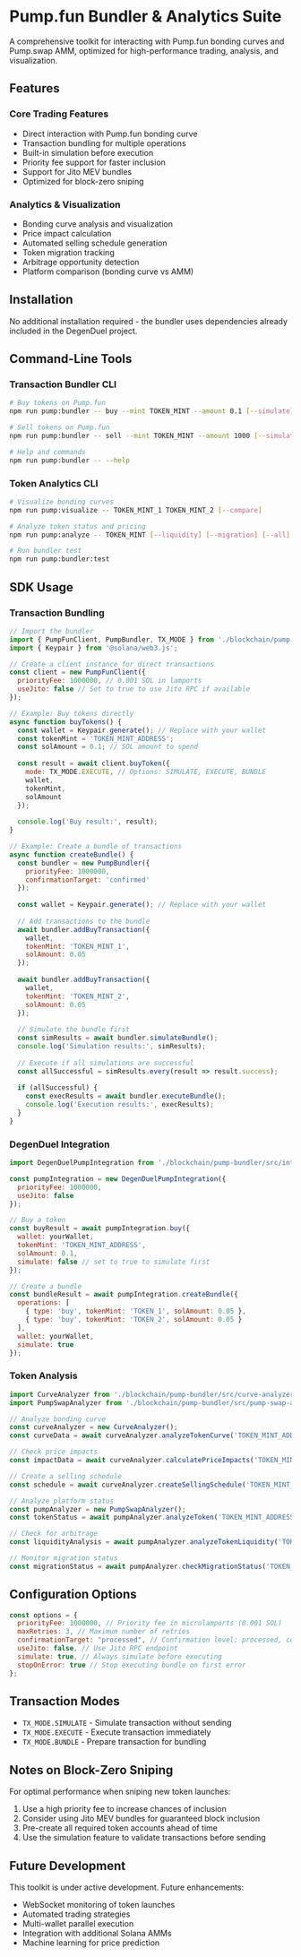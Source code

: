 # Pump.fun Bundler & Analytics Suite

A comprehensive toolkit for interacting with Pump.fun bonding curves and Pump.swap AMM, optimized for high-performance trading, analysis, and visualization.

## Features

### Core Trading Features
- Direct interaction with Pump.fun bonding curve
- Transaction bundling for multiple operations
- Built-in simulation before execution
- Priority fee support for faster inclusion
- Support for Jito MEV bundles
- Optimized for block-zero sniping

### Analytics & Visualization
- Bonding curve analysis and visualization
- Price impact calculation
- Automated selling schedule generation
- Token migration tracking
- Arbitrage opportunity detection
- Platform comparison (bonding curve vs AMM)

## Installation

No additional installation required - the bundler uses dependencies already included in the DegenDuel project.

## Command-Line Tools

### Transaction Bundler CLI
```bash
# Buy tokens on Pump.fun
npm run pump:bundler -- buy --mint TOKEN_MINT --amount 0.1 [--simulate]

# Sell tokens on Pump.fun
npm run pump:bundler -- sell --mint TOKEN_MINT --amount 1000 [--simulate]

# Help and commands
npm run pump:bundler -- --help
```

### Token Analytics CLI
```bash
# Visualize bonding curves
npm run pump:visualize -- TOKEN_MINT_1 TOKEN_MINT_2 [--compare]

# Analyze token status and pricing
npm run pump:analyze -- TOKEN_MINT [--liquidity] [--migration] [--all]

# Run bundler test
npm run pump:bundler:test
```

## SDK Usage

### Transaction Bundling

```javascript
// Import the bundler
import { PumpFunClient, PumpBundler, TX_MODE } from './blockchain/pump-bundler/src/index.js';
import { Keypair } from '@solana/web3.js';

// Create a client instance for direct transactions
const client = new PumpFunClient({
  priorityFee: 1000000, // 0.001 SOL in lamports
  useJito: false // Set to true to use Jito RPC if available
});

// Example: Buy tokens directly
async function buyTokens() {
  const wallet = Keypair.generate(); // Replace with your wallet
  const tokenMint = 'TOKEN_MINT_ADDRESS';
  const solAmount = 0.1; // SOL amount to spend
  
  const result = await client.buyToken({
    mode: TX_MODE.EXECUTE, // Options: SIMULATE, EXECUTE, BUNDLE
    wallet,
    tokenMint,
    solAmount
  });
  
  console.log('Buy result:', result);
}

// Example: Create a bundle of transactions
async function createBundle() {
  const bundler = new PumpBundler({
    priorityFee: 1000000,
    confirmationTarget: 'confirmed'
  });
  
  const wallet = Keypair.generate(); // Replace with your wallet
  
  // Add transactions to the bundle
  await bundler.addBuyTransaction({
    wallet,
    tokenMint: 'TOKEN_MINT_1',
    solAmount: 0.05
  });
  
  await bundler.addBuyTransaction({
    wallet,
    tokenMint: 'TOKEN_MINT_2',
    solAmount: 0.05
  });
  
  // Simulate the bundle first
  const simResults = await bundler.simulateBundle();
  console.log('Simulation results:', simResults);
  
  // Execute if all simulations are successful
  const allSuccessful = simResults.every(result => result.success);
  
  if (allSuccessful) {
    const execResults = await bundler.executeBundle();
    console.log('Execution results:', execResults);
  }
}
```

### DegenDuel Integration

```javascript
import DegenDuelPumpIntegration from './blockchain/pump-bundler/src/integration.js';

const pumpIntegration = new DegenDuelPumpIntegration({
  priorityFee: 1000000,
  useJito: false
});

// Buy a token
const buyResult = await pumpIntegration.buy({
  wallet: yourWallet,
  tokenMint: 'TOKEN_MINT_ADDRESS',
  solAmount: 0.1,
  simulate: false // set to true to simulate first
});

// Create a bundle
const bundleResult = await pumpIntegration.createBundle({
  operations: [
    { type: 'buy', tokenMint: 'TOKEN_1', solAmount: 0.05 },
    { type: 'buy', tokenMint: 'TOKEN_2', solAmount: 0.05 }
  ],
  wallet: yourWallet,
  simulate: true
});
```

### Token Analysis

```javascript
import CurveAnalyzer from './blockchain/pump-bundler/src/curve-analyzer.js';
import PumpSwapAnalyzer from './blockchain/pump-bundler/src/pump-swap-analyzer.js';

// Analyze bonding curve
const curveAnalyzer = new CurveAnalyzer();
const curveData = await curveAnalyzer.analyzeTokenCurve('TOKEN_MINT_ADDRESS');

// Check price impacts
const impactData = await curveAnalyzer.calculatePriceImpacts('TOKEN_MINT_ADDRESS', [0.1, 0.5, 1, 5]);

// Create a selling schedule
const schedule = await curveAnalyzer.createSellingSchedule('TOKEN_MINT_ADDRESS', 1000000, 7, 50);

// Analyze platform status
const pumpAnalyzer = new PumpSwapAnalyzer();
const tokenStatus = await pumpAnalyzer.analyzeToken('TOKEN_MINT_ADDRESS');

// Check for arbitrage
const liquidityAnalysis = await pumpAnalyzer.analyzeTokenLiquidity('TOKEN_MINT_ADDRESS');

// Monitor migration status
const migrationStatus = await pumpAnalyzer.checkMigrationStatus('TOKEN_MINT_ADDRESS');
```

## Configuration Options

```javascript
const options = {
  priorityFee: 1000000, // Priority fee in microlamports (0.001 SOL)
  maxRetries: 3, // Maximum number of retries
  confirmationTarget: "processed", // Confirmation level: processed, confirmed, finalized
  useJito: false, // Use Jito RPC endpoint
  simulate: true, // Always simulate before executing
  stopOnError: true // Stop executing bundle on first error
};
```

## Transaction Modes

- `TX_MODE.SIMULATE` - Simulate transaction without sending
- `TX_MODE.EXECUTE` - Execute transaction immediately
- `TX_MODE.BUNDLE` - Prepare transaction for bundling

## Notes on Block-Zero Sniping

For optimal performance when sniping new token launches:

1. Use a high priority fee to increase chances of inclusion
2. Consider using Jito MEV bundles for guaranteed block inclusion
3. Pre-create all required token accounts ahead of time
4. Use the simulation feature to validate transactions before sending

## Future Development

This toolkit is under active development. Future enhancements:

- WebSocket monitoring of token launches
- Automated trading strategies
- Multi-wallet parallel execution
- Integration with additional Solana AMMs
- Machine learning for price prediction
